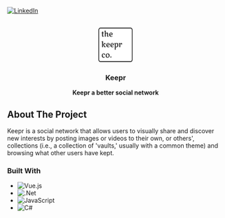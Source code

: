 <a name="readme-top"></a>

<!-- PROJECT SHIELDS -->
<!--
*** I'm using markdown "reference style" links for readability.
*** Reference links are enclosed in brackets [ ] instead of parentheses ( ).
*** See the bottom of this document for the declaration of the reference variables
*** for contributors-url, forks-url, etc. This is an optional, concise syntax you may use.
*** https://www.markdownguide.org/basic-syntax/#reference-style-links
-->
[![LinkedIn][linkedin-shield]][linkedin-url]



<!-- PROJECT LOGO -->
<br />
<div align="center">
   <a href="https://github.com/Hayden-Liles">
   <!-- THE IMAGE FOR THE PROJECT IF NOT ONE COMMENT ME OUT -->
     <img src="TheFinal.client/src/assets/img/Keepr logo.svg" alt="Logo" width="80" height="80">
   </a>
   
   
  <!-- THE TITLE OF THE PROJECT -->
  <h3 align="center">Keepr</h3>

  <!-- A BRIEF DESCRIPTION OF THE PROJECT -->
  <p align="center">
    <b>Keepr a better social network</b>
  </p>
</div>

<!-- ABOUT THE PROJECT -->
## About The Project

Keepr is a social network that allows users to visually share and discover new interests by posting images or videos to their own, or others', collections (i.e., a collection of 'vaults,' usually with a common theme) and browsing what other users have kept.



### Built With

* ![Vue.js](https://img.shields.io/badge/vuejs-%2335495e.svg?style=for-the-badge&logo=vuedotjs&logoColor=%234FC08D)
* ![.Net](https://img.shields.io/badge/.NET-5C2D91?style=for-the-badge&logo=.net&logoColor=white)
* ![JavaScript](https://img.shields.io/badge/javascript-%23323330.svg?style=for-the-badge&logo=javascript&logoColor=%23F7DF1E)
* ![C#](https://img.shields.io/badge/c%23-%23239120.svg?style=for-the-badge&logo=c-sharp&logoColor=white)


<!-- MARKDOWN LINKS & IMAGES -->
<!-- https://www.markdownguide.org/basic-syntax/#reference-style-links -->
[linkedin-shield]: https://img.shields.io/badge/-LinkedIn-black.svg?style=for-the-badge&logo=linkedin&colorB=555
[linkedin-url]: https://www.linkedin.com/in/hayden-liles
